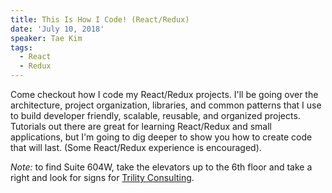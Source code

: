 ```yaml
---
title: This Is How I Code! (React/Redux)
date: 'July 10, 2018'
speaker: Tae Kim
tags:
  - React
  - Redux
---
```


Come checkout how I code my React/Redux projects. I'll be going over the
architecture, project organization, libraries, and common patterns that I use
to build developer friendly, scalable, reusable, and organized projects.
Tutorials out there are great for learning React/Redux and small applications,
but I'm going to dig deeper to show you how to create code that will last.
(Some React/Redux experience is encouraged).

_Note:_ to find Suite 604W, take the elevators up to the 6th floor and take a
right and look for signs for [Trility Consulting](https://trility.io/).
